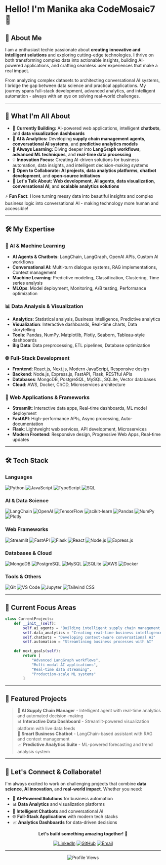 # Hello! I'm Manika aka CodeMosaic7 👋


## 🚀 About Me

I am a enthusiast techie passionate about **creating innovative and intelligent solutions** and exploring cutting-edge technologies. I thrive on both transforming complex data into actionable insights, building AI-powered applications, and crafting seamless user experiences that make a real impact. 

From analyzing complex datasets to architecting conversational AI systems, I bridge the gap between data science and practical applications. My journey spans full-stack development, advanced analytics, and intelligent automation - always with an eye on solving real-world challenges.

---

## 🎯 What I'm All About

- 🔭 **Currently Building:** AI-powered web applications, intelligent **chatbots**, and **data visualization dashboards**
- 🧠 **AI & Analytics:** Developing **supply chain management agents**, **conversational AI systems**, and **predictive analytics models**
- 🌱 **Always Learning:** Diving deeper into **LangGraph workflows**, **advanced ML techniques**, and **real-time data processing**
- 💡 **Innovation Focus:** Creating AI-driven solutions for business automation, data insights, and intelligent decision-making systems
- 🤝 **Open to Collaborate:** **AI projects**, **data analytics platforms**, **chatbot development**, and **open-source initiatives**
- 💬 **Let's Talk About:** **Web development**, **AI agents**, **data visualization**, **conversational AI**, and **scalable analytics solutions**

⚡ **Fun Fact:** I love turning messy data into beautiful insights and complex business logic into conversational AI - making technology more human and accessible!

---

## 🛠️ My Expertise

### 🤖 **AI & Machine Learning**
- **AI Agents & Chatbots**: LangChain, LangGraph, OpenAI APIs, Custom AI workflows
- **Conversational AI**: Multi-turn dialogue systems, RAG implementations, Context management
- **Machine Learning**: Predictive modeling, Classification, Clustering, Time series analysis
- **MLOps**: Model deployment, Monitoring, A/B testing, Performance optimization

### 📊 **Data Analysis & Visualization**
- **Analytics**: Statistical analysis, Business intelligence, Predictive analytics
- **Visualization**: Interactive dashboards, Real-time charts, Data storytelling
- **Tools**: Pandas, NumPy, Matplotlib, Plotly, Seaborn, Tableau-style dashboards
- **Big Data**: Data preprocessing, ETL pipelines, Database optimization

### 🌐 **Full-Stack Development**
- **Frontend**: React.js, Next.js, Modern JavaScript, Responsive design
- **Backend**: Node.js, Express.js, FastAPI, Flask, RESTful APIs
- **Databases**: MongoDB, PostgreSQL, MySQL, SQLite, Vector databases
- **Cloud**: AWS, Docker, CI/CD, Microservices architecture

### 🎨 **Web Applications & Frameworks**
- **Streamlit**: Interactive data apps, Real-time dashboards, ML model deployment
- **FastAPI**: High-performance APIs, Async processing, Auto-documentation
- **Flask**: Lightweight web services, API development, Microservices
- **Modern Frontend**: Responsive design, Progressive Web Apps, Real-time updates

---

## 🛠️ Tech Stack

### **Languages**
<p>
  <img src="https://img.shields.io/badge/Python-3776AB?style=for-the-badge&logo=python&logoColor=white" alt="Python"/>
  <img src="https://img.shields.io/badge/JavaScript-F7DF1E?style=for-the-badge&logo=javascript&logoColor=black" alt="JavaScript"/>
  <img src="https://img.shields.io/badge/TypeScript-3178C6?style=for-the-badge&logo=typescript&logoColor=white" alt="TypeScript"/>
  <img src="https://img.shields.io/badge/SQL-336791?style=for-the-badge&logo=postgresql&logoColor=white" alt="SQL"/>
</p>

### **AI & Data Science**
<p>
  <img src="https://img.shields.io/badge/LangChain-121212?style=for-the-badge&logo=chainlink&logoColor=white" alt="LangChain"/>
  <img src="https://img.shields.io/badge/OpenAI-412991?style=for-the-badge&logo=openai&logoColor=white" alt="OpenAI"/>
  <img src="https://img.shields.io/badge/TensorFlow-FF6F00?style=for-the-badge&logo=tensorflow&logoColor=white" alt="TensorFlow"/>
  <img src="https://img.shields.io/badge/scikit--learn-F7931E?style=for-the-badge&logo=scikit-learn&logoColor=white" alt="scikit-learn"/>
  <img src="https://img.shields.io/badge/Pandas-150458?style=for-the-badge&logo=pandas&logoColor=white" alt="Pandas"/>
  <img src="https://img.shields.io/badge/NumPy-013243?style=for-the-badge&logo=numpy&logoColor=white" alt="NumPy"/>
  <img src="https://img.shields.io/badge/Plotly-3F4F75?style=for-the-badge&logo=plotly&logoColor=white" alt="Plotly"/>
</p>

### **Web Frameworks**
<p>
  <img src="https://img.shields.io/badge/Streamlit-FF4B4B?style=for-the-badge&logo=streamlit&logoColor=white" alt="Streamlit"/>
  <img src="https://img.shields.io/badge/FastAPI-009688?style=for-the-badge&logo=fastapi&logoColor=white" alt="FastAPI"/>
  <img src="https://img.shields.io/badge/Flask-000000?style=for-the-badge&logo=flask&logoColor=white" alt="Flask"/>
  <img src="https://img.shields.io/badge/React-61DAFB?style=for-the-badge&logo=react&logoColor=black" alt="React"/>
  <img src="https://img.shields.io/badge/Node.js-339933?style=for-the-badge&logo=node.js&logoColor=white" alt="Node.js"/>
  <img src="https://img.shields.io/badge/Express.js-000000?style=for-the-badge&logo=express&logoColor=white" alt="Express.js"/>
</p>

### **Databases & Cloud**
<p>
  <img src="https://img.shields.io/badge/MongoDB-47A248?style=for-the-badge&logo=mongodb&logoColor=white" alt="MongoDB"/>
  <img src="https://img.shields.io/badge/PostgreSQL-336791?style=for-the-badge&logo=postgresql&logoColor=white" alt="PostgreSQL"/>
  <img src="https://img.shields.io/badge/MySQL-4479A1?style=for-the-badge&logo=mysql&logoColor=white" alt="MySQL"/>
  <img src="https://img.shields.io/badge/SQLite-003B57?style=for-the-badge&logo=sqlite&logoColor=white" alt="SQLite"/>
  <img src="https://img.shields.io/badge/AWS-232F3E?style=for-the-badge&logo=amazon-aws&logoColor=white" alt="AWS"/>
  <img src="https://img.shields.io/badge/Docker-2496ED?style=for-the-badge&logo=docker&logoColor=white" alt="Docker"/>
</p>

### **Tools & Others**
<p>
  <img src="https://img.shields.io/badge/Git-F05032?style=for-the-badge&logo=git&logoColor=white" alt="Git"/>
  <img src="https://img.shields.io/badge/VS_Code-007ACC?style=for-the-badge&logo=visual-studio-code&logoColor=white" alt="VS Code"/>
  <img src="https://img.shields.io/badge/Jupyter-F37626?style=for-the-badge&logo=jupyter&logoColor=white" alt="Jupyter"/>
  <img src="https://img.shields.io/badge/Tailwind%20CSS-38B2AC?style=for-the-badge&logo=tailwind-css&logoColor=white" alt="Tailwind CSS"/>
</p>

---

## 🎯 Current Focus Areas

```python
class CurrentProjects:
    def __init__(self):
        self.ai_agents = "Building intelligent supply chain management systems"
        self.data_analytics = "Creating real-time business intelligence dashboards"
        self.chatbots = "Developing context-aware conversational AI"
        self.automation = "Streamlining business processes with AI"
        
    def next_goals(self):
        return [
            "Advanced LangGraph workflows",
            "Multi-modal AI applications", 
            "Real-time data streaming",
            "Production-scale ML systems"
        ]
```

---

## 🌟 Featured Projects

> 🚀 **AI Supply Chain Manager** - Intelligent agent with real-time analytics and automated decision-making  
> 📊 **Interactive Data Dashboard** - Streamlit-powered visualization platform with live data feeds  
> 🤖 **Smart Business Chatbot** - LangChain-based assistant with RAG and context management  
> 📈 **Predictive Analytics Suite** - ML-powered forecasting and trend analysis system  

---

## 🤝 Let's Connect & Collaborate!

I'm always excited to work on challenging projects that combine **data science**, **AI innovation**, and **real-world impact**. Whether you need:

- 🧠 **AI-Powered Solutions** for business automation
- 📊 **Data Analytics** and visualization platforms  
- 🤖 **Intelligent Chatbots** and conversational AI
- 🌐 **Full-Stack Applications** with modern tech stacks
- 📈 **Analytics Dashboards** for data-driven decisions

<div align="center">
  
  **Let's build something amazing together!** 🌟
  
  [![LinkedIn](https://img.shields.io/badge/LinkedIn-0077B5?style=for-the-badge&logo=linkedin&logoColor=white)](https://linkedin.com/in/yourprofile)
  [![GitHub](https://img.shields.io/badge/GitHub-100000?style=for-the-badge&logo=github&logoColor=white)](https://github.com/CodeMosaic7)
  [![Email](https://img.shields.io/badge/Email-D14836?style=for-the-badge&logo=gmail&logoColor=white)](mailto:your.email@example.com)

</div>

---

<div align="center">
  <img src="https://komarev.com/ghpvc/?username=CodeMosaic7&color=blueviolet&style=for-the-badge" alt="Profile Views"/>
</div>
